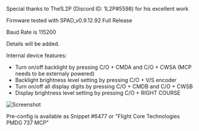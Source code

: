 
Special thanks to The1L2P (Discord ID: 1L2P#5598) for his excellent work

Firmware tested with SPAD_v0.9.12.92 Full Release

Baud Rate is 115200

Details will be added.

Internal device features:
- Turn on/off backlight by pressing C/O + CMDA and C/O + CWSA (MCP needs to be externaly powered)
- Backlight brightness level setting by pressing C/O + V/S encoder
- Turn on/off all display digits by pressing C/O + CMDB and C/O + CWSB
- Display brightness level setting by pressing C/O + RIGHT COURSE

![Screenshot](https://user-images.githubusercontent.com/53659578/193845938-f0ef2aed-1326-4257-a87d-9a4b7bee52e3.png)

Pre-config is available as Snippet #6477 or "Flight Core Technologies PMDG 737 MCP"
